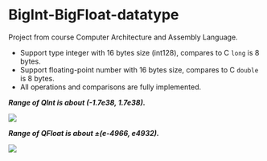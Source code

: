 # BigInt-BigFloat-datatype

Project from course Computer Architecture and Assembly Language.

- Support type integer with 16 bytes size (int128), compares to C `long` is 8 bytes. 
- Support floating-point number with 16 bytes size, compares to C `double` is 8 bytes.
- All operations and comparisons are fully implemented.

***Range of QInt is about (-1.7e38, 1.7e38).***

![](https://github.com/PLHieu/BigInt-BigFloat-datatype/blob/master/Demo1.png?raw=true)

***Range of QFloat is about ±(e-4966, e4932).***

![](https://github.com/PLHieu/BigInt-BigFloat-datatype/blob/master/Demo2.png?raw=true)
